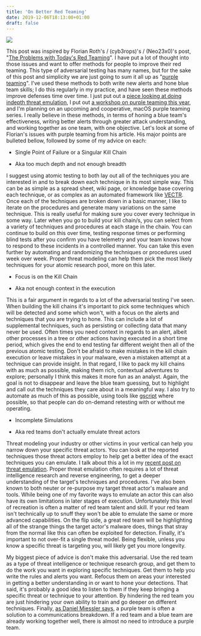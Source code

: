 ```yaml
---
title: 'On Better Red Teaming'
date: 2019-12-06T18:13:00+01:00
draft: false
---
```


[![](https://1.bp.blogspot.com/-um9jfN26kl0/XefxvvfI-DI/AAAAAAAALBU/b15naqFTQh4AFPRddd7blyEz0bQPzmh-gCLcBGAsYHQ/s400/redvblue.jpeg)](https://1.bp.blogspot.com/-um9jfN26kl0/XefxvvfI-DI/AAAAAAAALBU/b15naqFTQh4AFPRddd7blyEz0bQPzmh-gCLcBGAsYHQ/s1600/redvblue.jpeg)

This post was inspired by Florian Roth's / (cyb3rops)'s / (Neo23x0)'s post, "[The Problems with Today's Red Teaming](https://medium.com/@cyb3rops/the-problems-with-todays-red-teaming-7b8ed1e735c9)". I have put a lot of thought into those issues and want to offer methods for people to improve their red teaming. This type of adversarial testing has many names, but for the sake of this post and simplicity we are just going to sum it all up as "[purple teaming](http://lockboxx.blogspot.com/2016/05/persistence-testing-detection-testing.html)". I've used these methods to both write new alerts and hone blue team skills; I do this regularly in my practice, and have seen these methods improve defenses time over time. I just put out a [piece looking at doing indepth threat emulation](https://lockboxx.blogspot.com/2019/08/apt-emulation-theory.html), I put out [a workshop on purple teaming this year](https://github.com/ahhh/presentations/blob/master/Red%20V%20Blue%20Workshop.pdf), and I'm planning on an upcoming and cooperative, macOS purple teaming series. I really believe in these methods, in terms of honing a blue team's effectiveness, writing better alerts through greater attack understanding, and working together as one team, with one objective. Let's look at some of Florian's issues with purple teaming from his article. His major points are bulleted bellow, followed by some of my advice on each:  
  

*   Single Point of Failure or a Singular Kill Chain

*   Aka too much depth and not enough breadth

I suggest using atomic testing to both lay out all of the techniques you are interested in and to break down each technique in its most simple way. This can be as simple as a spread sheet, wiki page, or knowledge base covering each technique, or as complex as an automated framework like [VECTR](https://github.com/SecurityRiskAdvisors/VECTR). Once each of the techniques are broken down in a basic manner, I like to iterate on the procedures and generate many variations on the same technique. This is really useful for making sure you cover every technique in some way. Later when you go to build your kill chain/s, you can select from a variety of techniques and procedures at each stage in the chain. You can continue to build on this over time, testing response times or performing blind tests after you confirm you have telemetry and your team knows how to respond to these incidents in a controlled manner. You can take this even further by automating and randomizing the techniques or procedures used week over week. Proper threat modeling can help them pick the most likely techniques for your atomic research pool, more on this later.  
  

*   Focus is on the Kill Chain

*   Aka not enough context in the execution

This is a fair argument in regards to a lot of the adversarial testing I've seen. When building the kill chains it's important to pick some techniques which will be detected and some which won't, with a focus on the alerts and techniques that you are trying to hone. This can include a lot of supplemental techniques, such as persisting or collecting data that many never be used. Often times you need context in regards to an alert, albeit other processes in a tree or other actions having executed in a short time period, which gives the end to end testing far different weight then all of the previous atomic testing. Don't be afraid to make mistakes in the kill chain execution or leave mistakes in your malware, even a mistaken attempt at a technique can provide insight. In that regard, I like to pack my kill chains with as much as possible, making them rich, contextual adventures to explore; personally I think this makes it more fun as an analyst. Again, the goal is not to disappear and leave the blue team guessing, but to highlight and call out the techniques they care about in a meaningful way. I also try to automate as much of this as possible, using tools like [gscript](https://github.com/ahhh/gscripts) where possible, so that people can do on-demand retesting with or without me operating.  
  

*   Incomplete Simulations

*   Aka red teams don't actually emulate threat actors

Threat modeling your industry or other victims in your vertical can help you narrow down your specific threat actors. You can look at the reported techniques those threat actors employ to help get a better idea of the exact techniques you can emulate. I talk about this a lot in my [recent post on threat emulation](https://lockboxx.blogspot.com/2019/08/apt-emulation-theory.html). Proper threat emulation often requires a lot of threat intelligence research and reverse engineering, to get a deeper understanding of the target's techniques and procedures. I've also been known to both neuter or re-purpose my target threat actor's malware and tools. While being one of my favorite ways to emulate an actor this can also have its own limitations in later stages of execution. Unfortunately this level of recreation is often a matter of red team talent and skill. If your red team isn't technically up to snuff they won't be able to emulate the same or more advanced capabilities. On the flip side, a great red team will be highlighting all of the strange things the target actor's malware does, things that stray from the normal like this can often be exploited for detection. Finally, it's important to not over-fit a single threat model. Being flexible, unless you know a specific threat is targeting you, will likely get you more longevity.  
  
My biggest piece of advice is don't make this adversarial. Use the red team as a type of threat intelligence or technique research group, and get them to do the work you want in exploring specific techniques. Get them to help you write the rules and alerts you want. Refocus them on areas your interested in getting a better understanding in or want to hone your detections. That said, it's probably a good idea to listen to them if they keep bringing a specific threat or technique to your attention. By hindering the red team you are just hindering your own ability to train and go deeper on different techniques. Finally, [as Daniel Miessler says](https://danielmiessler.com/study/purple-team/), a purple team is often a solution to a communications breakdown. If a red team and a blue team are already working together well, there is almost no need to introduce a purple team.